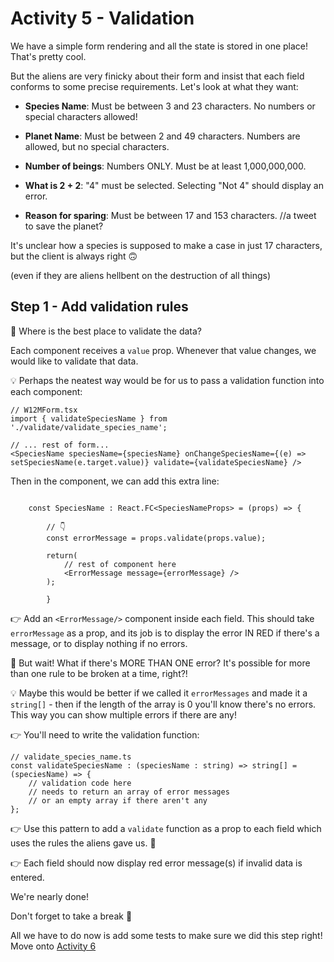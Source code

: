 # Activity 5 - Validation

We have a simple form rendering and all the state is stored in one place! That's pretty cool.

But the aliens are very finicky about their form and insist that each field conforms to some precise requirements. Let's look at what they want:

- **Species Name**: Must be between 3 and 23 characters. No numbers or special characters allowed!

- **Planet Name**: Must be between 2 and 49 characters. Numbers are allowed, but no special characters.

- **Number of beings**: Numbers ONLY. Must be at least 1,000,000,000.

- **What is 2 + 2**: "4" must be selected. Selecting "Not 4" should display an error.

- **Reason for sparing**: Must be between 17 and 153 characters. //a tweet to save the planet?

It's unclear how a species is supposed to make a case in just 17 characters, but the client is always right 🙃

(even if they are aliens hellbent on the destruction of all things)

## Step 1 - Add validation rules

🤔 Where is the best place to validate the data?

Each component receives a `value` prop. Whenever that value changes, we would like to validate that data.

💡 Perhaps the neatest way would be for us to pass a validation function into each component:

```JSX
// W12MForm.tsx
import { validateSpeciesName } from './validate/validate_species_name';

// ... rest of form...
<SpeciesName speciesName={speciesName} onChangeSpeciesName={(e) => setSpeciesName(e.target.value)} validate={validateSpeciesName} />
```

Then in the component, we can add this extra line:

```TSX

	const SpeciesName : React.FC<SpeciesNameProps> = (props) => {

		// 👇
		const errorMessage = props.validate(props.value);

		return(
			// rest of component here
			<ErrorMessage message={errorMessage} />
		);

		}
```

👉 Add an `<ErrorMessage/>` component inside each field. This should take `errorMessage` as a prop, and its job is to display the error IN RED if there's a message, or to display nothing if no errors.

🤔 But wait! What if there's MORE THAN ONE error? It's possible for more than one rule to be broken at a time, right?!

💡 Maybe this would be better if we called it `errorMessages` and made it a `string[]` - then if the length of the array is 0 you'll know there's no errors. This way you can show multiple errors if there are any!

👉 You'll need to write the validation function:

```TSX
// validate_species_name.ts
const validateSpeciesName : (speciesName : string) => string[] = (speciesName) => {
	// validation code here
	// needs to return an array of error messages
	// or an empty array if there aren't any
};
```

👉 Use this pattern to add a `validate` function as a prop to each field which uses the rules the aliens gave us. 👾

👉 Each field should now display red error message(s) if invalid data is entered.

We're nearly done!

Don't forget to take a break 🌯

All we have to do now is add some tests to make sure we did this step right! Move onto [Activity 6](./activity_6.md)
